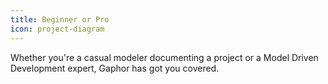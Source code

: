 ```yaml
---
title: Beginner or Pro
icon: project-diagram
---
```


Whether you're a casual modeler documenting a project or a Model Driven Development expert, Gaphor has got you covered.